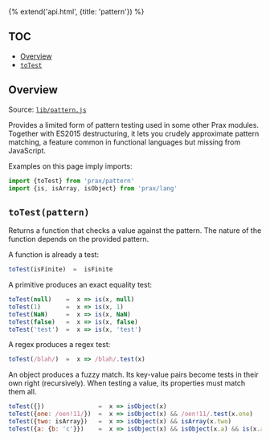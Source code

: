 {% extend('api.html', {title: 'pattern'}) %}

## TOC

* [Overview]({{url(path)}}/#overview)
* [`toTest`]({{url(path)}}/#-totest-pattern-)

## Overview

Source:
<a href="https://github.com/Mitranim/prax/blob/master/lib/pattern.js" target="_blank">
`lib/pattern.js` <span class="fa fa-github"></span>
</a>

Provides a limited form of pattern testing used in some other Prax modules.
Together with ES2015 destructuring, it lets you crudely approximate pattern
matching, a feature common in functional languages but missing from JavaScript.

Examples on this page imply imports:

```js
import {toTest} from 'prax/pattern'
import {is, isArray, isObject} from 'prax/lang'
```

## `toTest(pattern)`

Returns a function that checks a value against the pattern. The nature of the
function depends on the provided pattern.

A function is already a test:

```js
toTest(isFinite)  =  isFinite
```

A primitive produces an exact equality test:

```js
toTest(null)    =  x => is(x, null)
toTest(1)       =  x => is(x, 1)
toTest(NaN)     =  x => is(x, NaN)
toTest(false)   =  x => is(x, false)
toTest('test')  =  x => is(x, 'test')
```

A regex produces a regex test:

```js
toTest(/blah/)  =  x => /blah/.test(x)
```

An object produces a fuzzy match. Its key-value pairs become tests in their own
right (recursively). When testing a value, its properties must match them all.

```js
toTest({})               =  x => isObject(x)
toTest({one: /oen!11/})  =  x => isObject(x) && /oen!11/.test(x.one)
toTest({two: isArray})   =  x => isObject(x) && isArray(x.two)
toTest({a: {b: 'c'}})    =  x => isObject(x) && isObject(x.a) && is(x.a.b, 'c')
```
